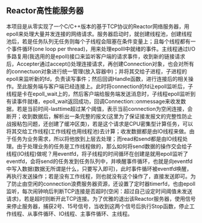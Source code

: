 ## Reactor高性能服务器

本项目是从零实现了一个C/C++版本的基于TCP协议的Reactor网络服务器，用epoll来处理大量并发连接的网络请求。服务器启动时，就创建线程池，创建线程池后，若是任务队列无任务则每个子线程会阻塞在条件变量上；且每个线程都有一个事件循环(one loop per thread)，用来处理epolll中就绪的事件。主线程通过I/O多路复用(我选用的是epoll)接口来监听客户端的请求事件，收到新的链接请求后，Accepter通过accept()处理连接请求，再创建Connection对象，也会对所有的connectuon对象进行统一管理(放入容器中)；并将其交给子进程，子进程的epoll来监听新的fd，负责读写事件；然后回调Handle函数，进行连接后的相关操作。至此服务端与客户端已经连接上。此时将connection的fd让epoll监听后，子线程是卡在epoll_wait上的，然后客户端给服务端发送消息时，子线程epoll监听到有读事件就绪，epoll_wait返回成功，回调Connection::onmessage来收发数据，若是当前时间-lasttime超过某个阈值，表示当前connection为空闲连接，会断开；收到数据后，解析出一条完整的报文(这里为了保证接发报文的完整性防止战报粘包问题，还创建了缓冲区类)，若是这个请求是CPU密集型计算任务，可以将其交给工作线程(工作线程也用线程池)去计算；收发数据都是由IO线程来做。由于任务为业务需求，所以将他放到上层去处理；而read和send都是由IO线程处理。由于处理业务的任务是工作线程做的，那么如何将send数据的操作交会给子线程(IO线程)做呢？用eventfd，将子线程的时间循环在创建是就用epoll监听了eventfd，会将send的任务发到任务队列中，并唤醒事件循环，也就是向eventfd中写入数据(数据无所谓是什么，只要写入即可)，此时事件循环被eventfd唤醒，再执行发送操作；若是没有工作线程，则也就没有这个操作了，直接发送即可。为了防止由空闲的connection浪费服务器资源，还设置了定时器timerfd，也由epoll监听，每次闹钟响后判断TCP连接是否超时(空闲：超过自己设定时间阈值未发送请求)，若是超时则断开此TCP连接。为了优雅的退出该Reactor服务器，使用信号来停止服务器，捕获2号、15号信号，当收到这两个信号后执行Stop函数，停止工作线程、从事件循环、IO线程、主事件循环、主线程。
